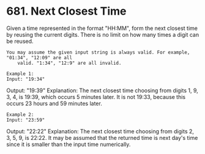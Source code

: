 # 681. Next Closest Time

Given a time represented in the format "HH:MM", form the next closest time by reusing the
        current digits. There is no limit on how many times a digit can be reused.

    You may assume the given input string is always valid. For example, "01:34", "12:09" are all
        valid. "1:34", "12:9" are all invalid.

    Example 1:
    Input: "19:34"
Output: "19:39"
Explanation: The next closest time choosing from digits 1, 9, 3, 4, is 19:39, which occurs 5 minutes later.  It is not 19:33, because this occurs 23 hours and 59 minutes later.

    

    Example 2:
    Input: "23:59"
Output: "22:22"
Explanation: The next closest time choosing from digits 2, 3, 5, 9, is 22:22. It may be assumed that the returned time is next day's time since it is smaller than the input time numerically.